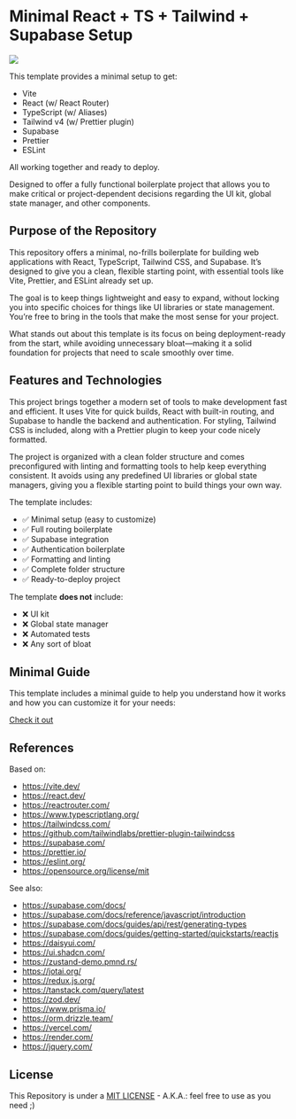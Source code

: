 # Minimal React + TS + Tailwind + Supabase Setup

![](https://skillicons.dev/icons?i=nodejs,vite,react,typescript,tailwind,supabase,postgresql)

This template provides a minimal setup to get:
- Vite
- React (w/ React Router)
- TypeScript (w/ Aliases)
- Tailwind v4 (w/ Prettier plugin)
- Supabase
- Prettier
- ESLint

All working together and ready to deploy.

Designed to offer a fully functional boilerplate project that allows you to make critical or project-dependent decisions regarding the UI kit, global state manager, and other components.

## Purpose of the Repository

This repository offers a minimal, no-frills boilerplate for building web applications with React, TypeScript, Tailwind CSS, and Supabase. It’s designed to give you a clean, flexible starting point, with essential tools like Vite, Prettier, and ESLint already set up.

The goal is to keep things lightweight and easy to expand, without locking you into specific choices for things like UI libraries or state management. You’re free to bring in the tools that make the most sense for your project.

What stands out about this template is its focus on being deployment-ready from the start, while avoiding unnecessary bloat—making it a solid foundation for projects that need to scale smoothly over time.

## Features and Technologies

This project brings together a modern set of tools to make development fast and efficient. It uses Vite for quick builds, React with built-in routing, and Supabase to handle the backend and authentication. For styling, Tailwind CSS is included, along with a Prettier plugin to keep your code nicely formatted.

The project is organized with a clean folder structure and comes preconfigured with linting and formatting tools to help keep everything consistent. It avoids using any predefined UI libraries or global state managers, giving you a flexible starting point to build things your own way.

The template includes:
- ✅ Minimal setup (easy to customize)
- ✅ Full routing boilerplate
- ✅ Supabase integration
- ✅ Authentication boilerplate
- ✅ Formatting and linting
- ✅ Complete folder structure
- ✅ Ready-to-deploy project

The template **does not** include:
- ❌ UI kit
- ❌ Global state manager
- ❌ Automated tests
- ❌ Any sort of bloat

## Minimal Guide

This template includes a minimal guide to help you understand how it works and how you can customize it for your needs:

[Check it out](GUIDE.md)

## References

Based on:
- https://vite.dev/
- https://react.dev/
- https://reactrouter.com/
- https://www.typescriptlang.org/
- https://tailwindcss.com/
- https://github.com/tailwindlabs/prettier-plugin-tailwindcss
- https://supabase.com/
- https://prettier.io/
- https://eslint.org/
- https://opensource.org/license/mit

See also:
- https://supabase.com/docs/
- https://supabase.com/docs/reference/javascript/introduction
- https://supabase.com/docs/guides/api/rest/generating-types
- https://supabase.com/docs/guides/getting-started/quickstarts/reactjs
- https://daisyui.com/
- https://ui.shadcn.com/
- https://zustand-demo.pmnd.rs/
- https://jotai.org/
- https://redux.js.org/
- https://tanstack.com/query/latest
- https://zod.dev/
- https://www.prisma.io/
- https://orm.drizzle.team/
- https://vercel.com/
- https://render.com/
- https://jquery.com/

## License

This Repository is under a [MIT LICENSE](LICENSE) - A.K.A.: feel free to use as you need ;)
